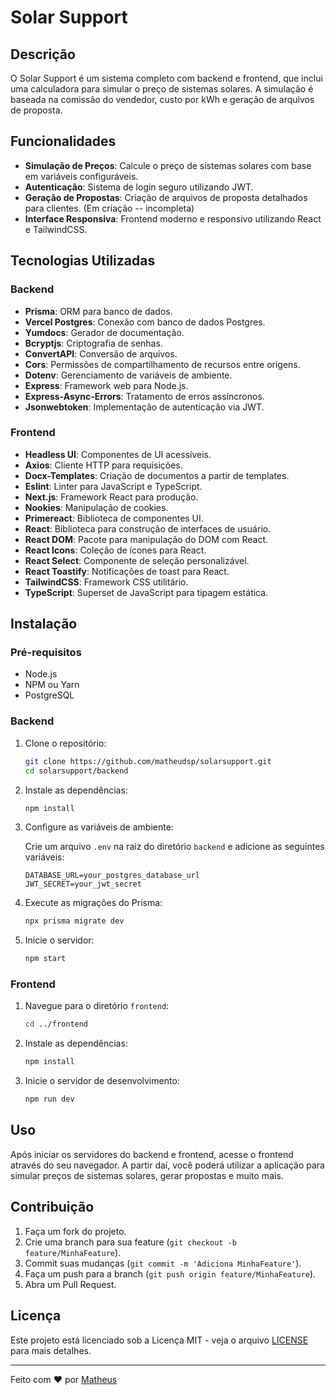 # Solar Support

## Descrição

O Solar Support é um sistema completo com backend e frontend, que inclui uma calculadora para simular o preço de sistemas solares. A simulação é baseada na comissão do vendedor, custo por kWh e geração de arquivos de proposta.

## Funcionalidades

- **Simulação de Preços**: Calcule o preço de sistemas solares com base em variáveis configuráveis.
- **Autenticação**: Sistema de login seguro utilizando JWT.
- **Geração de Propostas**: Criação de arquivos de proposta detalhados para clientes. (Em criação -- incompleta)
- **Interface Responsiva**: Frontend moderno e responsivo utilizando React e TailwindCSS.

## Tecnologias Utilizadas

### Backend

- **Prisma**: ORM para banco de dados.
- **Vercel Postgres**: Conexão com banco de dados Postgres.
- **Yumdocs**: Gerador de documentação.
- **Bcryptjs**: Criptografia de senhas.
- **ConvertAPI**: Conversão de arquivos.
- **Cors**: Permissões de compartilhamento de recursos entre origens.
- **Dotenv**: Gerenciamento de variáveis de ambiente.
- **Express**: Framework web para Node.js.
- **Express-Async-Errors**: Tratamento de erros assíncronos.
- **Jsonwebtoken**: Implementação de autenticação via JWT.

### Frontend

- **Headless UI**: Componentes de UI acessíveis.
- **Axios**: Cliente HTTP para requisições.
- **Docx-Templates**: Criação de documentos a partir de templates.
- **Eslint**: Linter para JavaScript e TypeScript.
- **Next.js**: Framework React para produção.
- **Nookies**: Manipulação de cookies.
- **Primereact**: Biblioteca de componentes UI.
- **React**: Biblioteca para construção de interfaces de usuário.
- **React DOM**: Pacote para manipulação do DOM com React.
- **React Icons**: Coleção de ícones para React.
- **React Select**: Componente de seleção personalizável.
- **React Toastify**: Notificações de toast para React.
- **TailwindCSS**: Framework CSS utilitário.
- **TypeScript**: Superset de JavaScript para tipagem estática.

## Instalação

### Pré-requisitos

- Node.js
- NPM ou Yarn
- PostgreSQL

### Backend

1. Clone o repositório:

    ```bash
    git clone https://github.com/matheudsp/solarsupport.git
    cd solarsupport/backend
    ```

2. Instale as dependências:

    ```bash
    npm install
    ```

3. Configure as variáveis de ambiente:

    Crie um arquivo `.env` na raiz do diretório `backend` e adicione as seguintes variáveis:

    ```env
    DATABASE_URL=your_postgres_database_url
    JWT_SECRET=your_jwt_secret
    ```

4. Execute as migrações do Prisma:

    ```bash
    npx prisma migrate dev
    ```

5. Inicie o servidor:

    ```bash
    npm start
    ```

### Frontend

1. Navegue para o diretório `frontend`:

    ```bash
    cd ../frontend
    ```

2. Instale as dependências:

    ```bash
    npm install
    ```

3. Inicie o servidor de desenvolvimento:

    ```bash
    npm run dev
    ```

## Uso

Após iniciar os servidores do backend e frontend, acesse o frontend através do seu navegador. A partir daí, você poderá utilizar a aplicação para simular preços de sistemas solares, gerar propostas e muito mais.

## Contribuição

1. Faça um fork do projeto.
2. Crie uma branch para sua feature (`git checkout -b feature/MinhaFeature`).
3. Commit suas mudanças (`git commit -m 'Adiciona MinhaFeature'`).
4. Faça um push para a branch (`git push origin feature/MinhaFeature`).
5. Abra um Pull Request.

## Licença

Este projeto está licenciado sob a Licença MIT - veja o arquivo [LICENSE](LICENSE) para mais detalhes.

---

Feito com ❤️ por [Matheus](https://github.com/matheudsp)
